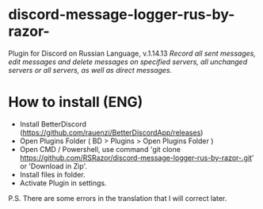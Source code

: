 # discord-message-logger-rus-by-razor-
Plugin for Discord on Russian Language, v.1.14.13
*Record all sent messages, edit messages and delete messages on specified servers, all unchanged servers or all servers, as well as direct messages.*

# How to install (ENG)

- Install BetterDiscord (https://github.com/rauenzi/BetterDiscordApp/releases)
- Open Plugins Folder ( BD > Plugins > Open Plugins Folder )
- Open CMD / Powershell, use command 'git clone https://github.com/RSRazor/discord-message-logger-rus-by-razor-.git' or 'Download in Zip'.
- Install files in folder.
- Activate Plugin in settings.

P.S. There are some errors in the translation that I will correct later.
